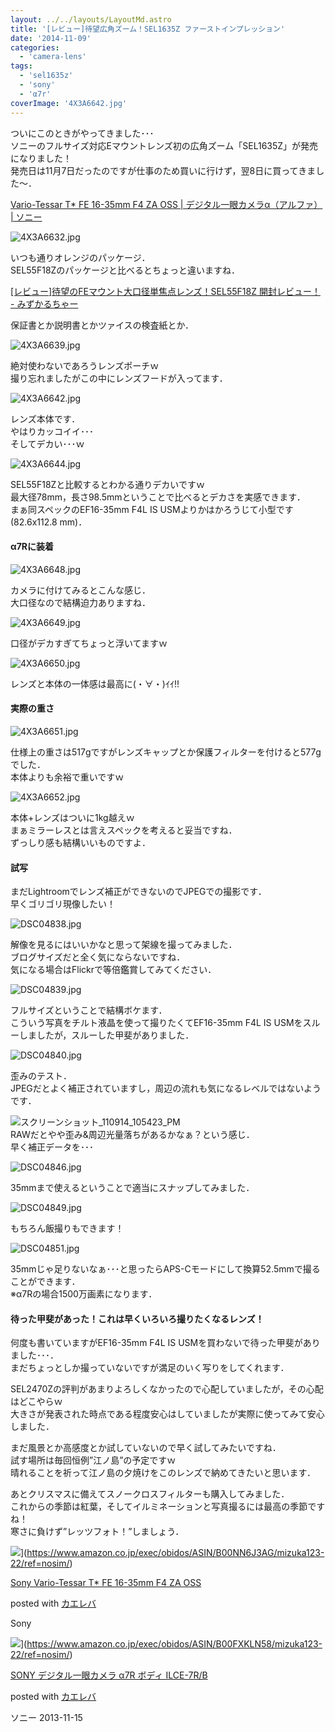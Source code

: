 ```yaml
---
layout: ../../layouts/LayoutMd.astro
title: '[レビュー]待望広角ズーム！SEL1635Z ファーストインプレッション'
date: '2014-11-09'
categories:
  - 'camera-lens'
tags:
  - 'sel1635z'
  - 'sony'
  - 'α7r'
coverImage: '4X3A6642.jpg'
---
```


ついにこのときがやってきました･･･  
ソニーのフルサイズ対応Eマウントレンズ初の広角ズーム「SEL1635Z」が発売になりました！  
発売日は11月7日だったのですが仕事のため買いに行けず，翌8日に買ってきました～．

[Vario\-Tessar T\* FE 16\-35mm F4 ZA OSS \| デジタル一眼カメラα（アルファ） \| ソニー](https://www.sony.jp/ichigan/products/SEL1635Z/)

![4X3A6632.jpg](/archive/images/15127357853_84e9143198_b.jpg)

いつも通りオレンジのパッケージ．  
SEL55F18Zのパッケージと比べるとちょっと違いますね．

[\[レビュー\]待望のFEマウント大口径単焦点レンズ！SEL55F18Z 開封レビュー！ \- みずかるちゃー](https://mizuka123.net/archive/5042/)

保証書とか説明書とかツァイスの検査紙とか．

![4X3A6639.jpg](/archive/images/15561594897_bf82b6b9ea_b.jpg)

絶対使わないであろうレンズポーチｗ  
撮り忘れましたがこの中にレンズフードが入ってます．

![4X3A6642.jpg](/archive/images/15561935850_82d0cd6618_b.jpg)

レンズ本体です．  
やはりカッコイイ･･･  
そしてデカい･･･ｗ

![4X3A6644.jpg](/archive/images/15746764135_44bd6c1846_b.jpg)

SEL55F18Zと比較するとわかる通りデカいですｗ  
最大径78mm，長さ98.5mmということで比べるとデカさを実感できます．  
まぁ同スペックのEF16-35mm F4L IS USMよりかはかろうじて小型です(82.6x112.8 mm)．

#### α7Rに装着

![4X3A6648.jpg](/archive/images/15561606997_db869b566a_b.jpg)

カメラに付けてみるとこんな感じ．  
大口径なので結構迫力ありますね．

![4X3A6649.jpg](/archive/images/15748311942_eb45f34aaa_b.jpg)

口径がデカすぎてちょっと浮いてますｗ

![4X3A6650.jpg](/archive/images/15744877091_53b4e15f18_b.jpg)

レンズと本体の一体感は最高に(・∀・)ｲｲ!!

#### 実際の重さ

![4X3A6651.jpg](/archive/images/15561946830_f70c1b3c05_b.jpg)

仕様上の重さは517gですがレンズキャップとか保護フィルターを付けると577gでした．  
本体よりも余裕で重いですｗ

![4X3A6652.jpg](/archive/images/15744880581_0dc2f76b4f_b.jpg)

本体+レンズはついに1kg越えｗ  
まぁミラーレスとは言えスペックを考えると妥当ですね．  
ずっしり感も結構いいものですよ．

#### 試写

まだLightroomでレンズ補正ができないのでJPEGでの撮影です．  
早くゴリゴリ現像したい！

![DSC04838.jpg](/archive/images/15723004536_d2bfbf99f9_b.jpg)

解像を見るにはいいかなと思って架線を撮ってみました．  
ブログサイズだと全く気にならないですね．  
気になる場合はFlickrで等倍鑑賞してみてください．

![DSC04839.jpg](/archive/images/15126781664_bae8aa8580_b.jpg)

フルサイズということで結構ボケます．  
こういう写真をチルト液晶を使って撮りたくてEF16-35mm F4L IS USMをスルーしましたが，スルーした甲斐がありました．

![DSC04840.jpg](/archive/images/15561306108_97ee3faf33_b.jpg)

歪みのテスト．  
JPEGだとよく補正されていますし，周辺の流れも気になるレベルではないようです．

![スクリーンショット_110914_105423_PM](/archive/images/110914_105423_PM.jpg 'スクリーンショット_110914_105423_PM')  
RAWだとやや歪み&周辺光量落ちがあるかなぁ？という感じ．  
早く補正データを･･･

![DSC04846.jpg](/archive/images/15746734815_d872cc1084_b.jpg)

35mmまで使えるということで適当にスナップしてみました．

![DSC04849.jpg](/archive/images/15561316498_1c9a9e6fa8_b.jpg)

もちろん飯撮りもできます！

![DSC04851.jpg](/archive/images/15561918590_9c0f09431f_b.jpg)

35mmじゃ足りないなぁ･･･と思ったらAPS-Cモードにして換算52.5mmで撮ることができます．  
※α7Rの場合1500万画素になります．

#### 待った甲斐があった！これは早くいろいろ撮りたくなるレンズ！

何度も書いていますがEF16-35mm F4L IS USMを買わないで待った甲斐がありました･･･．  
まだちょっとしか撮っていないですが満足のいく写りをしてくれます．

SEL2470Zの評判があまりよろしくなかったので心配していましたが，その心配はどこやらｗ  
大きさが発表された時点である程度安心はしていましたが実際に使ってみて安心しました．

まだ風景とか高感度とか試していないので早く試してみたいですね．  
試す場所は毎回恒例”江ノ島”の予定ですｗ  
晴れることを祈って江ノ島の夕焼けをこのレンズで納めてきたいと思います．

あとクリスマスに備えてスノークロスフィルターも購入してみました．  
これからの季節は紅葉，そしてイルミネーションと写真撮るには最高の季節ですね！  
寒さに負けず”レッツフォト！”しましょう．

![](/archive/images/31zEYxcGplL._SL160_.jpg)](https://www.amazon.co.jp/exec/obidos/ASIN/B00NN6J3AG/mizuka123-22/ref=nosim/)

[Sony Vario-Tessar T\* FE 16-35mm F4 ZA OSS](https://www.amazon.co.jp/exec/obidos/ASIN/B00NN6J3AG/mizuka123-22/ref=nosim/)

posted with [カエレバ](http://kaereba.com)

Sony

![](/archive/images/41SSfTbp1CL._SL160_.jpg)](https://www.amazon.co.jp/exec/obidos/ASIN/B00FXKLN58/mizuka123-22/ref=nosim/)

[SONY デジタル一眼カメラ α7R ボディ ILCE-7R/B](https://www.amazon.co.jp/exec/obidos/ASIN/B00FXKLN58/mizuka123-22/ref=nosim/)

posted with [カエレバ](http://kaereba.com)

ソニー 2013-11-15
